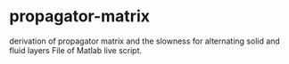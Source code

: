 # propagator-matrix
derivation of propagator matrix and the slowness for alternating solid and fluid layers
File of Matlab live script.
